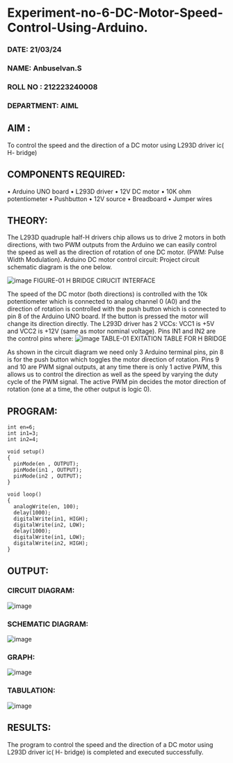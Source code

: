 # Experiment-no-6-DC-Motor-Speed-Control-Using-Arduino.
###  DATE: 21/03/24
###  NAME: Anbuselvan.S
###  ROLL NO : 212223240008
###  DEPARTMENT: AIML

## AIM : 
To control the speed and the direction of a DC motor using L293D driver ic( H- bridge)

## COMPONENTS REQUIRED:
•	Arduino UNO board
•	L293D driver
•	12V DC motor
•	10K ohm potentiometer
•	Pushbutton
•	12V source
•	Breadboard
•	Jumper wires

## THEORY: 
The L293D quadruple half-H drivers chip allows us to drive 2 motors in both directions, with two PWM outputs from the Arduino we can easily control the speed as well as the direction of rotation of one DC motor. (PWM: Pulse Width Modulation).
Arduino DC motor control circuit:
Project circuit schematic diagram is the one below.

![image](https://user-images.githubusercontent.com/36288975/167763051-b230c183-afc5-46f2-ba95-0f95e10dd6c9.png)
FIGURE-01 H BRIDGE CIRUCIT INTERFACE 
 
The speed of the DC motor (both directions) is controlled with the 10k potentiometer which is connected to analog channel 0 (A0) and the direction of rotation is controlled with the push button which is connected to pin 8 of the Arduino UNO board. If the button is pressed the motor will change its direction directly.
The L293D driver has 2 VCCs: VCC1 is +5V and VCC2 is +12V (same as motor nominal voltage). Pins IN1 and IN2 are the control pins where:
![image](https://user-images.githubusercontent.com/36288975/167763120-1421c2c5-8381-49eb-b376-03f6e1113b7a.png)
TABLE-01 EXITATION TABLE FOR H BRIDGE 

As shown in the circuit diagram we need only 3 Arduino terminal pins, pin 8 is for the push button which toggles the motor direction of rotation. Pins 9 and 10 are PWM signal outputs, at any time there is only 1 active PWM, this allows us to control the direction as well as the speed by varying the duty cycle of the PWM signal. The active PWM pin decides the motor direction of rotation (one at a time, the other output is logic 0).

## PROGRAM:
```
int en=6;
int in1=3;
int in2=4;

void setup()
{
  pinMode(en , OUTPUT);
  pinMode(in1 , OUTPUT);
  pinMode(in2 , OUTPUT);
}

void loop()
{
  analogWrite(en, 100);
  delay(1000); 
  digitalWrite(in1, HIGH);
  digitalWrite(in2, LOW);
  delay(1000);
  digitalWrite(in1, LOW);
  digitalWrite(in2, HIGH);
}
```

## OUTPUT:

### CIRCUIT DIAGRAM:

![image](https://github.com/anbuselvan1519/Experiment-no-7-DC-Motor-Speed-Control-Using-Arduino/assets/139841744/3135daa1-b9e2-4227-9b9a-159e8625e253)

### SCHEMATIC DIAGRAM:

![image](https://github.com/anbuselvan1519/Experiment-no-7-DC-Motor-Speed-Control-Using-Arduino/assets/139841744/5584da42-9931-43dc-8098-af0ea67b26c9)

### GRAPH:

![image](https://github.com/anbuselvan1519/Experiment-no-7-DC-Motor-Speed-Control-Using-Arduino/assets/139841744/5630056f-f16b-44b7-8aa1-9bbe7ed57fca)

### TABULATION:

![image](https://github.com/anbuselvan1519/Experiment-no-7-DC-Motor-Speed-Control-Using-Arduino/assets/139841744/d495b501-e0cf-4cab-ac85-50f7fc473818)

## RESULTS:
The program to control the speed and the direction of a DC motor using L293D driver ic( H- bridge) is completed and executed successfully.

